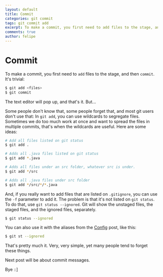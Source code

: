 ```yaml
---
layout: default
title: Commit
categories: git commit
tags: git commit add
excerpt: To make a commit, you first need to add files to the stage, and then commit ...
comments: true
author: felipe
---
```

# Commit

To make a commit, you first need to `add` files to the stage, and then `commit`. It's trivial:

``` bash
$ git add <files>
$ git commit
```

The text editor will pop up, and that's it.
But...

Some people don't know that, some people forget that, and most git users don't use that: In `git add`, you can use wildcards to segregate files. Sometimes we do too much work at once and want to spread the files in multiple commits, that's when the wildcards are useful. Here are some ideas:

``` bash
# Add all files listed on git status
$ git add .

# Adds all .java files listed on git status
$ git add *.java

# Adds all files under an src folder, whatever src is under.
$ git add */src

# Adds all .java files under src folder
$ git add */src/*/*.java
```

And, if you really want to add files that are listed on `.gitignore`, you can use the `-f` parameter to add it. The problem is that it's not listed on `git status`. To do that, use `git status --ignored`. Git will show the unstaged files, the staged files, and the ignored files, separately.

``` bash
$ git status --ignored
```

You can also use it with the aliases from the [Config](https://nipanga.github.io/2017/04/03/config.html) post, like this:

``` bash
$ git st --ignored
```

That's pretty much it. Very, very simple, yet many people tend to forget these things.

Next post will be about commit messages.


Bye ::]
